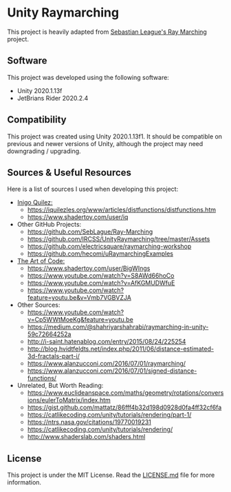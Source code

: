 # Unity Raymarching

This project is heavily adapted from [Sebastian League's Ray Marching](https://github.com/SebLague/Ray-Marching) project.

## Software

This project was developed using the following software:
- Unity 2020.1.13f
- JetBrians Rider 2020.2.4

## Compatibility

This project was created using Unity 2020.1.13f1. It should be compatible on previous and newer versions of Unity, although the project may need downgrading / upgrading.

## Sources & Useful Resources

Here is a list of sources I used when developing this project:

- [Inigo Quilez:](https://www.youtube.com/c/InigoQuilez)
  - https://iquilezles.org/www/articles/distfunctions/distfunctions.htm
  - https://www.shadertoy.com/user/iq
- Other GitHub Projects:
  - https://github.com/SebLague/Ray-Marching
  - https://github.com/IRCSS/UnityRaymarching/tree/master/Assets
  - https://github.com/electricsquare/raymarching-workshop
  - https://github.com/hecomi/uRaymarchingExamples
- [The Art of Code:](https://www.youtube.com/c/TheArtofCodeIsCool/featured)
  - https://www.shadertoy.com/user/BigWIngs
  - https://www.youtube.com/watch?v=S8AWd66hoCo
  - https://www.youtube.com/watch?v=AfKGMUDWfuE
  - https://www.youtube.com/watch?feature=youtu.be&v=Vmb7VGBVZJA
- Other Sources:
  - https://www.youtube.com/watch?v=Cp5WWtMoeKg&feature=youtu.be
  - https://medium.com/@shahriyarshahrabi/raymarching-in-unity-59c72664252a
  - http://i-saint.hatenablog.com/entry/2015/08/24/225254
  - http://blog.hvidtfeldts.net/index.php/2011/06/distance-estimated-3d-fractals-part-i/
  - https://www.alanzucconi.com/2016/07/01/raymarching/
  - https://www.alanzucconi.com/2016/07/01/signed-distance-functions/
- Unrelated, But Worth Reading:
  - https://www.euclideanspace.com/maths/geometry/rotations/conversions/eulerToMatrix/index.htm
  - https://gist.github.com/mattatz/86fff4b32d198d0928d0fa4ff32cf6fa
  - https://catlikecoding.com/unity/tutorials/rendering/part-1/
  - https://ntrs.nasa.gov/citations/19770019231
  - https://catlikecoding.com/unity/tutorials/rendering/
  - http://www.shaderslab.com/shaders.html

## License

This project is under the MIT License. Read the [LICENSE.md](./LICENSE.md) file for more information.

